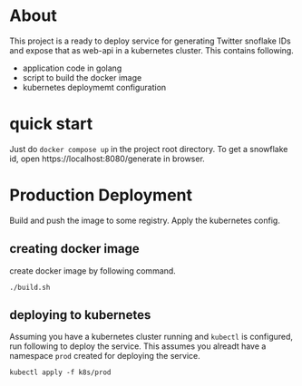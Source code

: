# About

This project is a ready to deploy service for generating Twitter snoflake IDs and expose that as web-api in a kubernetes cluster. This contains following.

 * application code in golang
 * script to build the docker image
 * kubernetes deploymemt configuration

# quick start

Just do `docker compose up` in the project root directory. To get a snowflake id, open https://localhost:8080/generate in browser.

# Production Deployment

Build and push the image to some registry. Apply the kubernetes config.

## creating docker image
create docker image by following command.

    ./build.sh

## deploying to kubernetes
Assuming you have a kubernetes cluster running and `kubectl` is configured, run following to deploy the service. This assumes you alreadt have a namespace `prod` created for deploying the service.

    kubectl apply -f k8s/prod
